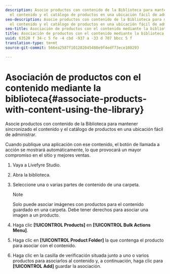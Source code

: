 ```yaml
---
description: Asocie productos con contenido de la Biblioteca para mantener sincronizado
  el contenido y el catálogo de productos en una ubicación fácil de administrar.
seo-description: Asocie productos con contenido de la Biblioteca para mantener sincronizado
  el contenido y el catálogo de productos en una ubicación fácil de administrar.
seo-title: Asociación de productos con el contenido mediante la biblioteca
title: Asociación de productos con el contenido mediante la biblioteca
uuid: 63520 f 34-c 5 fe -4 cbd -937 a -33 d 707 bbcc 5 f
translation-type: tm+mt
source-git-commit: 566ea2587f101202045488e9f4edf73ece100293

---
```



# Asociación de productos con el contenido mediante la biblioteca{#associate-products-with-content-using-the-library}

Asocie productos con contenido de la Biblioteca para mantener sincronizado el contenido y el catálogo de productos en una ubicación fácil de administrar.

Cuando publique una aplicación con ese contenido, el botón de llamada a acción se mostrará automáticamente, lo que provocará un mayor compromiso en el sitio y mejores ventas.

1. Vaya a Livefyre Studio.
1. Abra la biblioteca.
1. Seleccione una o varias partes de contenido de una carpeta.

   >[!NOTE]
   >
   >Solo puede asociar imágenes con productos para el contenido guardado en una carpeta. Debe tener derechos para asociar una imagen a un producto.

1. Haga clic **[!UICONTROL Products]** en **[!UICONTROL Bulk Actions Menu]**.
1. Haga clic en **[!UICONTROL Product Folder]** la que contenga el producto para asociar con el contenido.
1. Haga clic en la casilla de verificación situada junto a uno o varios productos para asociarlos al contenido y, a continuación, haga clic para **[!UICONTROL Add]** guardar la asociación.
